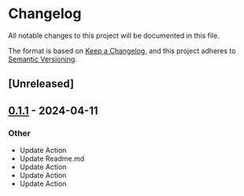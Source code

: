 # Changelog
All notable changes to this project will be documented in this file.

The format is based on [Keep a Changelog](https://keepachangelog.com/en/1.0.0/),
and this project adheres to [Semantic Versioning](https://semver.org/spec/v2.0.0.html).

## [Unreleased]

## [0.1.1](https://github.com/Maroon502/coinipopt-sys/compare/v0.1.0...v0.1.1) - 2024-04-11

### Other
- Update Action
- Update Readme.md
- Update Action
- Update Action
- Update Action
